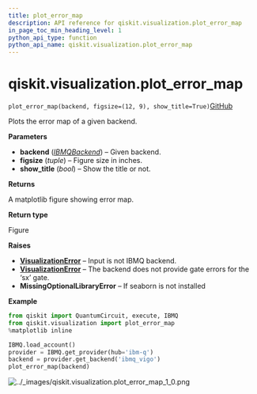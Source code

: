 ```yaml
---
title: plot_error_map
description: API reference for qiskit.visualization.plot_error_map
in_page_toc_min_heading_level: 1
python_api_type: function
python_api_name: qiskit.visualization.plot_error_map
---
```


# qiskit.visualization.plot\_error\_map

<span id="qiskit.visualization.plot_error_map" />

`plot_error_map(backend, figsize=(12, 9), show_title=True)`[GitHub](https://github.com/qiskit/qiskit/tree/stable/0.19/qiskit/visualization/gate_map.py "view source code")

Plots the error map of a given backend.

**Parameters**

*   **backend** ([*IBMQBackend*](qiskit.providers.ibmq.IBMQBackend "qiskit.providers.ibmq.IBMQBackend")) – Given backend.
*   **figsize** (*tuple*) – Figure size in inches.
*   **show\_title** (*bool*) – Show the title or not.

**Returns**

A matplotlib figure showing error map.

**Return type**

Figure

**Raises**

*   [**VisualizationError**](qiskit.visualization.VisualizationError "qiskit.visualization.VisualizationError") – Input is not IBMQ backend.
*   [**VisualizationError**](qiskit.visualization.VisualizationError "qiskit.visualization.VisualizationError") – The backend does not provide gate errors for the ‘sx’ gate.
*   **MissingOptionalLibraryError** – If seaborn is not installed

**Example**

```python
from qiskit import QuantumCircuit, execute, IBMQ
from qiskit.visualization import plot_error_map
%matplotlib inline

IBMQ.load_account()
provider = IBMQ.get_provider(hub='ibm-q')
backend = provider.get_backend('ibmq_vigo')
plot_error_map(backend)
```

![../\_images/qiskit.visualization.plot\_error\_map\_1\_0.png](/images/api/qiskit/0.33/qiskit.visualization.plot_error_map_1_0.png)

